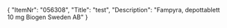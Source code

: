 {
  "ItemNr": "056308",
  "Title": "test",
  "Description": "Fampyra, depottablett 10 mg Biogen Sweden AB"
}